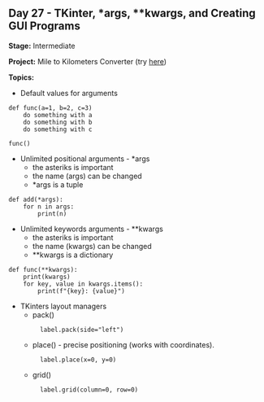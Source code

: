 ## Day 27 - TKinter, *args, **kwargs, and Creating GUI Programs

**Stage:** Intermediate

**Project:** Mile to Kilometers Converter (try [here](https://replit.com/@GloryOdeyemi/Miles-to-Km-Converter?v=1))

**Topics:**
* Default values for arguments
```
def func(a=1, b=2, c=3)
    do something with a
    do something with b
    do something with c
    
func()
```

* Unlimited positional arguments - *args
  - the asteriks is important 
  - the name (args) can be changed
  - *args is a tuple
```
def add(*args):
    for n in args:
        print(n)
```

* Unlimited keywords arguments - **kwargs
  - the asteriks is important 
  - the name (kwargs) can be changed
  - **kwargs is a dictionary
```
def func(**kwargs):
    print(kwargs)
    for key, value in kwargs.items():
        print(f"{key}: {value}")
```

* TKinters layout managers
  - pack()
    ```
      label.pack(side="left")
    ```
  - place() - precise positioning (works with coordinates).
    ```
      label.place(x=0, y=0)
    ```
  - grid()
    ```
      label.grid(column=0, row=0)
    ```